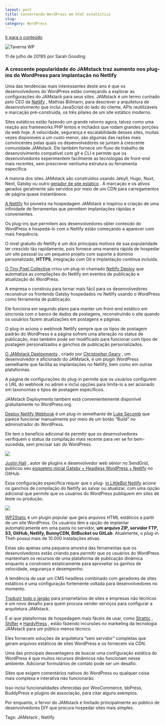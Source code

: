 ```yaml
---
layout: post
title: Convertendo WordPress em html estatístico
slug: 
category: WordPress
---
```


[Ir para o conteúdo](https://wptavern.com/jamstacks-growing-popularity-brings-increase-in-wordpress-plugins-for-deploying-to-netlify#wp--skip-link--target)

![Taverna WP](https://wptavern.com/wp-content/uploads/2021/12/WPTLogo.svg)

11 de julho de 2019S por Sarah Gooding

### A crescente popularidade do JAMstack traz aumento nos plug-ins do WordPress para implantação no Netlify

Uma das tendências mais interessantes deste ano é que os desenvolvedores do WordPress estão começando a explorar as configurações do JAMstack para seus sites. JAMstack é um termo cunhado pelo CEO da [Netlify](https://www.netlify.com/) , Mathias Biilmann, para descrever a arquitetura de desenvolvimento que inclui JavaScript do lado do cliente, APIs reutilizáveis ​​e marcação pré-construída, os três pilares de um site estático moderno.

Sites estáticos estão fazendo um grande retorno agora, talvez como uma reação aos frameworks PHP lentos e inchados que rodam grandes porções da web hoje. A velocidade, segurança e escalabilidade desses sites, muitas vezes disponíveis a um custo menor, são algumas das razões mais convincentes pelas quais os desenvolvedores se juntam à crescente comunidade JAMstack. Ele também fornece um fluxo de trabalho de desenvolvimento compatível com git e CLI e permite que os desenvolvedores experimentem facilmente as tecnologias de front-end mais recentes, sem prescrever nenhuma estrutura ou ferramenta específica.

A maioria dos sites JAMstack são construídos usando Jekyll, Hugo, Nuxt, Next, Gatsby ou outro [gerador de site estático](https://www.staticgen.com/) . A marcação e os ativos gerados geralmente são servidos por meio de um CDN para carregamentos de página quase instantâneos.

[A Netlify](https://www.netlify.com/) foi pioneira na hospedagem JAMstack e inspirou a criação de uma infinidade de ferramentas que permitem implantações rápidas e convenientes. 

Os plug-ins que permitem aos desenvolvedores obter conteúdo do WordPress e hospedá-lo com o Netlify estão começando a aparecer com mais frequência. 

O nível gratuito do Netlify é um dos principais motivos de sua popularidade ter crescido tão rapidamente, pois fornece uma maneira rápida de hospedar um site pessoal ou um pequeno projeto com suporte a domínio personalizado, **HTTPS**, integração com Git e implantação contínua incluída.

[O Tiny Pixel Collective](https://tinypixel.dev/) criou um plug-in chamado [Netlify Deploy](https://github.com/pixelcollective/netlify-deploy) que automatiza as compilações do Netlify em eventos de publicação e atualização do WordPress. 

A empresa o construiu para tornar mais fácil para os desenvolvedores reconstruir os frontends Gatsby hospedados no Netlify usando o WordPress como ferramenta de publicação.

Ele funciona em segundo plano para manter um front-end estático em sincronia com o banco de dados de postagens, reconstruindo o site quando os usuários fazem atualizações em postagens e páginas. 

O plug-in aciona o webhook Netlify sempre que os tipos de postagem padrão do WordPress e a página sofrem uma alteração no status de publicação, mas também pode ser modificado para funcionar com tipos de postagem personalizados e ganchos de publicação personalizados.

[O JAMstack Deployments](https://wordpress.org/plugins/wp-jamstack-deployments/) , criado por [Christopher Geary](https://crgeary.com/) , um desenvolvedor e aficionado do JAMstack, é um plugin WordPress semelhante que facilita as implantações no Netlify, bem como em outras plataformas. 

A página de configurações do plug-in permite que os usuários configurem o URL do webhook no admin e inclui opções para limitá-lo a ser acionado em taxonomias e tipos de postagem específicos. 

JAMstack Deployments também está convenientemente disponível gratuitamente no WordPress.org.

[Deploy Netlify Webhook](https://wordpress.org/plugins/webhook-netlify-deploy/) é um plug-in semelhante de [Luke Secomb](https://lukesecomb.digital/) que parece funcionar manualmente por meio de um botão “Build” no administrador do WordPress. 

Ele tem o benefício adicional de permitir que os desenvolvedores verifiquem o status da compilação mais recente para ver se foi bem-sucedida, sem precisar sair do WordPress.

![](https://149611589.v2.pressablecdn.com/wp-content/uploads/2019/06/netlify-webhook-deploy.png)

[Justin Hall](https://justinwhall.com/) , autor de plugins e desenvolvedor web sênior no SendGrid, publicou seu [esqueleto inicial Gatsby + Headless WordPress + Netlify](https://github.com/justinwhall/gatsby-wordpress-netlify-starter) no GitHub. 

Essa configuração específica requer que o plug- [in LittleBot Netlify](https://github.com/justinwhall/littlebot-netlify) acione os ganchos de compilação do Netlify ao salvar ou atualizar, com uma opção adicional que permite que os usuários do WordPress publiquem em sites de teste ou produção.

![](https://149611589.v2.pressablecdn.com/wp-content/uploads/2019/06/stage-production.png)

[WP2Static](https://wordpress.org/plugins/static-html-output-plugin/) é um plugin popular que gera arquivos HTML estáticos a partir de um site WordPress. Os usuários têm a opção de implantar automaticamente em uma pasta no servidor, **um arquivo ZIP, servidor FTP, S3, GitHub, Netlify, BunnyCDN, BitBucket ou GitLab**. Atualmente, o plug-in Theh possui mais de 10.000 instalações ativas.

Estas são apenas uma pequena amostra das ferramentas que os desenvolvedores estão criando para permitir que os usuários do WordPress mantenham os recursos de uma plataforma de publicação dinâmica enquanto a constroem estaticamente para aproveitar os ganhos de velocidade, segurança e desempenho.

A tendência de usar um CMS headless combinado com geradores de sites estáticos é uma configuração fortemente voltada para desenvolvedores no momento.

[Traduzir todo o jargão](https://bejamas.io/blog/jamstack-for-clients/) para proprietários de sites e empresas não técnicos é um novo desafio para quem procura vender serviços para configurar a arquitetura JAMstack.

É aí que plataformas de hospedagem mais fáceis de usar, como [Strattic](https://www.strattic.com/) , [Shifter](https://www.getshifter.io/) e [HardyPress](https://www.hardypress.com/) , estão fazendo incursões no marketing da tecnologia JAMstack para um público menos técnico. 

Eles fornecem soluções de arquitetura “sem servidor” completas que geram arquivos estáticos de sites WordPress e os fornecem via CDN.

Uma das principais desvantagens de buscar uma configuração estática do WordPress é que muitos recursos dinâmicos não funcionam nesse ambiente. Adicionar formulários de contato pode ser um desafio. 

Sites que exigem comentários nativos do WordPress ou qualquer coisa mais complexa e interativa não funcionarão. 

Isso inclui funcionalidades oferecidas por WooCommerce, bbPress, BuddyPress e plugins de associação, para citar alguns exemplos. 

Por enquanto, o fervor do JAMstack é limitado principalmente ao público de desenvolvedores DIY que procura hospedar sites mais simples.

Tags: JAMstack , Netlify